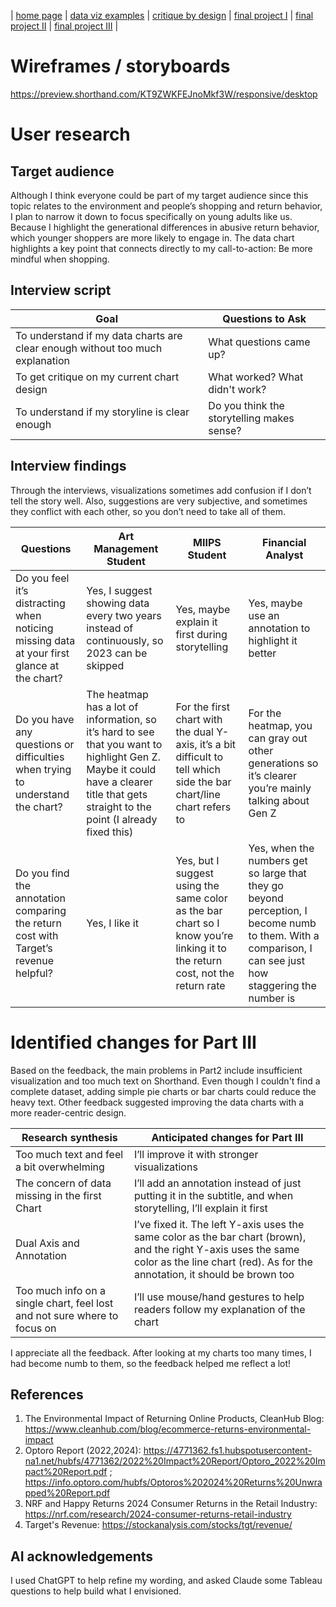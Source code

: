 | [home page](https://liuaman.github.io/amanda-liu-portfolio/) | [data viz examples](dataviz-examples) | [critique by design](critique-by-design) | [final project I](final-project-part-one) | [final project II](final-project-part-two) | [final project III](final-project-part-three) |

# Wireframes / storyboards

https://preview.shorthand.com/KT9ZWKFEJnoMkf3W/responsive/desktop

# User research 


## Target audience

Although I think everyone could be part of my target audience since this topic relates to the environment and people’s shopping and return behavior, I plan to narrow it down to focus specifically on young adults like us. Because I highlight the generational differences in abusive return behavior, which younger shoppers are more likely to engage in. The data chart highlights a key point that connects directly to my call-to-action: Be more mindful when shopping.

## Interview script

| Goal | Questions to Ask |
|------|------------------|
| To understand if my data charts are clear enough without too much explanation |  What questions came up?  |
| To get critique on my current chart design  | What worked? What didn't work?  |
| To understand if my storyline is clear enough |  Do you think the storytelling makes sense?       |


## Interview findings
Through the interviews, visualizations sometimes add confusion if I don’t tell the story well. Also, suggestions are very subjective, and sometimes they conflict with each other, so you don’t need to take all of them.

| Questions               | Art Management Student | MIIPS Student | Financial Analyst |
|-------------------------|--------------------------------|-------------|-------------|
| Do you feel it’s distracting when noticing missing data at your first glance at the chart? | Yes, I suggest showing data every two years instead of continuously, so 2023 can be skipped    |   Yes, maybe explain it first during storytelling   |  Yes, maybe use an annotation to highlight it better  |
| Do you have any questions or difficulties when trying to understand the chart?  |  The heatmap has a lot of information, so it’s hard to see that you want to highlight Gen Z. Maybe it could have a clearer title that gets straight to the point (I already fixed this)  |  For the first chart with the dual Y-axis, it’s a bit difficult to tell which side the bar chart/line chart refers to  |   For the heatmap, you can gray out other generations so it’s clearer you’re mainly talking about Gen Z     |
| Do you find the annotation comparing the return cost with Target’s revenue helpful? |  Yes, I like it   |  Yes, but I suggest using the same color as the bar chart so I know you’re linking it to the return cost, not the return rate   |  Yes, when the numbers get so large that they go beyond perception, I become numb to them. With a comparison, I can see just how staggering the number is   |  


# Identified changes for Part III
Based on the feedback, the main problems in Part2 include insufficient visualization and too much text on Shorthand. Even though I couldn't find a complete dataset, adding simple pie charts or bar charts could reduce the heavy text. Other feedback suggested improving the data charts with a more reader-centric design.

| Research synthesis                       | Anticipated changes for Part III                                                |
|------------------------------------------|---------------------------------------------------------------------------------|
| Too much text and feel a bit overwhelming | I’ll improve it with stronger visualizations |
| The concern of data missing in the first Chart |  I’ll add an annotation instead of just putting it in the subtitle, and when storytelling, I’ll explain it first    |
| Dual Axis and Annotation   |   I’ve fixed it. The left Y-axis uses the same color as the bar chart (brown), and the right Y-axis uses the same color as the line chart (red). As for the annotation, it should be brown too   |
| Too much info on a single chart, feel lost and not sure where to focus on   |  I’ll use mouse/hand gestures to help readers follow my explanation of the chart    |

I appreciate all the feedback. After looking at my charts too many times, I had become numb to them, so the feedback helped me reflect a lot!

## References
1. The Environmental Impact of Returning Online Products, CleanHub Blog: https://www.cleanhub.com/blog/ecommerce-returns-environmental-impact
2. Optoro Report (2022,2024): https://4771362.fs1.hubspotusercontent-na1.net/hubfs/4771362/2022%20Impact%20Report/Optoro_2022%20Impact%20Report.pdf ; https://info.optoro.com/hubfs/Optoros%202024%20Returns%20Unwrapped%20Report.pdf
3. NRF and Happy Returns 2024 Consumer Returns in the Retail Industry: https://nrf.com/research/2024-consumer-returns-retail-industry
4. Target's Revenue: https://stockanalysis.com/stocks/tgt/revenue/

## AI acknowledgements
I used ChatGPT to help refine my wording, and asked Claude some Tableau questions to help build what I envisioned.

